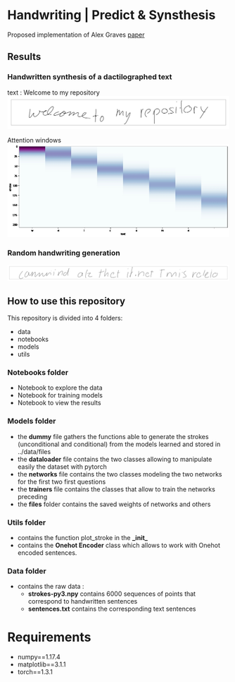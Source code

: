 # Handwriting | Predict & Synsthesis

Proposed implementation of Alex Graves [paper](https://arxiv.org/abs/1308.0850)

## Results

### Handwritten synthesis of a dactilographed text  
text : Welcome to my repository
![Example synthesis](/data/readme/synsthesis.jpeg)

Attention windows
![Attention window](/data/readme/attention.jpg)

### Random handwriting generation

![Example synthesis](/data/readme/predict.jpeg)

## How to use this repository

This repository is divided into 4 folders:
* data
* notebooks
* models
* utils

### Notebooks folder

* Notebook to explore the data
* Notebook for training models
* Notebook to view the results

### Models folder

* the __dummy__ file gathers the functions able to generate the strokes (unconditional and conditional) from the models learned and stored in ../data/files
* the __dataloader__ file contains the two classes allowing to manipulate easily the dataset with pytorch
* the __networks__ file contains the two classes modeling the two networks for the first two first questions
* the __trainers__ file contains the classes that allow to train the networks preceding
* the __files__ folder contains the saved weights of networks and others 

### Utils folder
* contains the function plot_stroke in the __\_init\___
* contains the __Onehot Encoder__ class which allows to work with Onehot encoded sentences.

### Data folder
* contains the raw data :
    * __strokes-py3.npy__ contains 6000 sequences of points that correspond to handwritten sentences
    * __sentences.txt__ contains the corresponding text sentences


# Requirements

* numpy==1.17.4
* matplotlib==3.1.1
* torch==1.3.1

